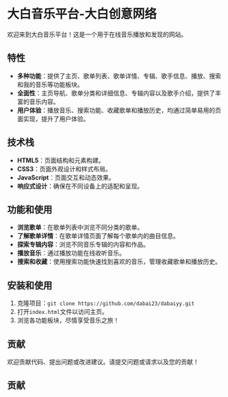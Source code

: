 # 大白音乐平台-大白创意网络

欢迎来到大白音乐平台！这是一个用于在线音乐播放和发现的网站。

## 特性

- **多种功能**：提供了主页、歌单列表、歌单详情、专辑、歌手信息、播放、搜索和我的音乐等功能板块。
- **全面性**：主页导航、歌单分类和详细信息、专辑内容以及歌手介绍，提供了丰富的音乐内容。
- **用户体验**：播放音乐、搜索功能、收藏歌单和播放历史，均通过简单易用的页面实现，提升了用户体验。

## 技术栈

- **HTML5**：页面结构和元素构建。
- **CSS3**：页面外观设计和样式布局。
- **JavaScript**：页面交互和动态效果。
- **响应式设计**：确保在不同设备上的适配和呈现。

## 功能和使用

- **浏览歌单**：在歌单列表中浏览不同分类的歌单。
- **了解歌单详情**：在歌单详情页面了解每个歌单内的曲目信息。
- **探索专辑内容**：浏览不同音乐专辑的内容和作品。
- **播放音乐**：通过播放功能在线收听音乐。
- **搜索和收藏**：使用搜索功能快速找到喜欢的音乐，管理收藏歌单和播放历史。

## 安装和使用

1. 克隆项目：`git clone https://github.com/dabai23/dabaiyy.git`
2. 打开`index.html`文件以访问主页。
3. 浏览各功能板块，尽情享受音乐之旅！

## 贡献

欢迎贡献代码、提出问题或改进建议。请提交问题或请求以及您的贡献！

## 贡献

